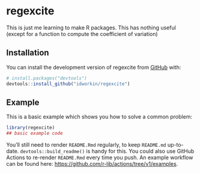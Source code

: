 
<!-- README.md is generated from README.Rmd. Please edit that file -->

# regexcite

<!-- badges: start -->
<!-- badges: end -->

This is just me learning to make R packages. This has nothing useful
(except for a function to compute the coefficient of variation)

## Installation

You can install the development version of regexcite from
[GitHub](https://github.com/) with:

``` r
# install.packages("devtools")
devtools::install_github("idworkin/regexcite")
```

## Example

This is a basic example which shows you how to solve a common problem:

``` r
library(regexcite)
## basic example code
```

You’ll still need to render `README.Rmd` regularly, to keep `README.md`
up-to-date. `devtools::build_readme()` is handy for this. You could also
use GitHub Actions to re-render `README.Rmd` every time you push. An
example workflow can be found here:
<https://github.com/r-lib/actions/tree/v1/examples>.
